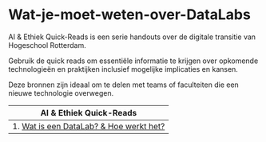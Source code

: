 # Wat-je-moet-weten-over-DataLabs

AI & Ethiek Quick-Reads  is een serie handouts over de digitale transitie van Hogeschool Rotterdam.

Gebruik de quick reads om essentiële informatie te krijgen over opkomende technologieën en praktijken inclusief mogelijke implicaties en kansen. 

Deze bronnen zijn ideaal om te delen met teams of faculteiten die een nieuwe technologie overwegen.


| AI & Ethiek Quick-Reads |
|-----|
| 1. [Wat is een DataLab? & Hoe werkt het?](https://github.com/HR-DATALABS/HR-DataLab-Quick-Reads/blob/main/QUICK-READS/Wat%20moet%20je%20weten%20over%20DataLabs_2024.pdf) | 